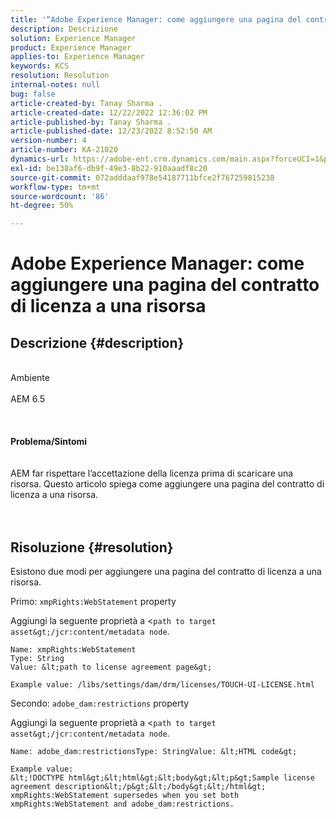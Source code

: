 ```yaml
---
title: '“Adobe Experience Manager: come aggiungere una pagina del contratto di licenza a una risorsa”'
description: Descrizione
solution: Experience Manager
product: Experience Manager
applies-to: Experience Manager
keywords: KCS
resolution: Resolution
internal-notes: null
bug: false
article-created-by: Tanay Sharma .
article-created-date: 12/22/2022 12:36:02 PM
article-published-by: Tanay Sharma .
article-published-date: 12/23/2022 8:52:50 AM
version-number: 4
article-number: KA-21020
dynamics-url: https://adobe-ent.crm.dynamics.com/main.aspx?forceUCI=1&pagetype=entityrecord&etn=knowledgearticle&id=e851b830-f581-ed11-81ac-6045bd006239
exl-id: be138af6-db9f-49e3-8b22-910aaadf8c20
source-git-commit: 072adddaaf978e54187711bfce2f767259815238
workflow-type: tm+mt
source-wordcount: '86'
ht-degree: 50%

---
```


# Adobe Experience Manager: come aggiungere una pagina del contratto di licenza a una risorsa

## Descrizione {#description}

<br>Ambiente<br><br>AEM 6.5<br><br> <br><br><b>Problema/Sintomi</b><br><br><br>AEM far rispettare l’accettazione della licenza prima di scaricare una risorsa. Questo articolo spiega come aggiungere una pagina del contratto di licenza a una risorsa.<br><br> 

## Risoluzione {#resolution}


Esistono due modi per aggiungere una pagina del contratto di licenza a una risorsa.

Primo: `xmpRights:WebStatement` property

Aggiungi la seguente proprietà a &lt;`path to target asset&gt;/jcr:content/metadata node`.




```
Name: xmpRights:WebStatement
Type: String
Value: &lt;path to license agreement page&gt;
```




`Example value: /libs/settings/dam/drm/licenses/TOUCH-UI-LICENSE.html`



Secondo: `adobe_dam:restrictions` property

Aggiungi la seguente proprietà a &lt;`path to target asset&gt;/jcr:content/metadata node`.




```
Name: adobe_dam:restrictionsType: StringValue: &lt;HTML code&gt;
```







```
Example value:
&lt;!DOCTYPE html&gt;&lt;html&gt;&lt;body&gt;&lt;p&gt;Sample license agreement description&lt;/p&gt;&lt;/body&gt;&lt;/html&gt;
xmpRights:WebStatement supersedes when you set both xmpRights:WebStatement and adobe_dam:restrictions.
```
